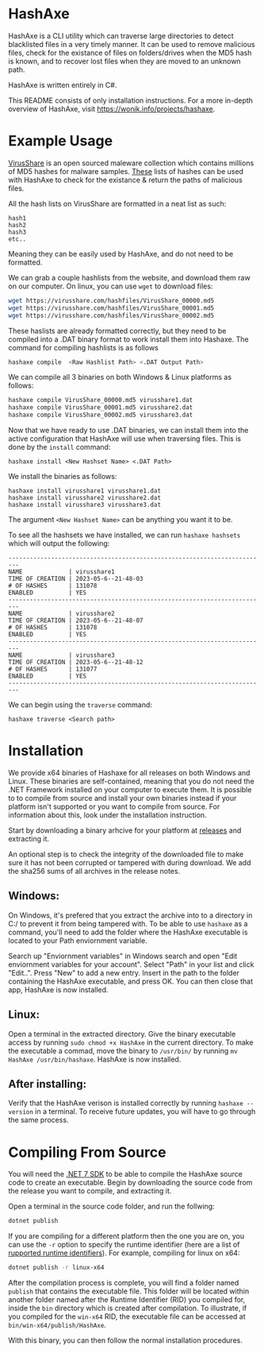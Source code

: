 # HashAxe
HashAxe is a CLI utility which can traverse large directories to detect blacklisted files in a very timely manner. It can be used to remove malicious files, check for the existance of files on folders/drives when the MD5 hash is known, and to recover lost files when they are moved to an unknown path. 

HashAxe is written entirely in C#.

This README consists of only installation instructions. For a more in-depth overview of HashAxe, visit https://wonik.info/projects/hashaxe.

# Example Usage

[VirusShare](https://virusshare.com) is an open sourced maleware collection which contains millions of MD5 hashes for malware samples. [These](https://virusshare.com/hashes) lists of hashes can be used with HashAxe to check for the existance & return the paths of malicious files. 

All the hash lists on VirusShare are formatted in a neat list as such:
```
hash1
hash2
hash3
etc..
```
Meaning they can be easily used by HashAxe, and do not need to be formatted.

We can grab a couple hashlists from the website, and download them raw on our computer. On linux, you can use `wget` to download files:
```sh
wget https://virusshare.com/hashfiles/VirusShare_00000.md5
wget https://virusshare.com/hashfiles/VirusShare_00001.md5
wget https://virusshare.com/hashfiles/VirusShare_00002.md5
```

These haslists are already formatted correctly, but they need to be compiled into a .DAT binary format to work install them into Hashaxe. The command for compiling hashlists is as follows
```sh
hashaxe compile  <Raw Hashlist Path> <.DAT Output Path>
```

We can compile all 3 binaries on both Windows & Linux platforms as follows:
```sh
hashaxe compile VirusShare_00000.md5 virusshare1.dat
hashaxe compile VirusShare_00001.md5 virusshare2.dat
hashaxe compile VirusShare_00002.md5 virusshare3.dat
```

Now that we have ready to use .DAT binaries, we can install them into the active configuration that HashAxe will use when traversing files. This is done by the `install` command:
```
hashaxe install <New Hashset Name> <.DAT Path>
```
We install the binaries as follows:
```
hashaxe install virusshare1 virusshare1.dat
hashaxe install virusshare2 virusshare2.dat
hashaxe install virusshare3 virusshare3.dat
```
The argument `<New Hashset Name>` can be anything you want it to be.

To see all the hashsets we have installed, we can run `hashaxe hashsets` which will output the following:
```
-------------------------------------------------------------------------
NAME             | virusshare1
TIME OF CREATION | 2023-05-6--21-48-03
# OF HASHES      | 131078
ENABLED          | YES
-------------------------------------------------------------------------
NAME             | virusshare2
TIME OF CREATION | 2023-05-6--21-48-07
# OF HASHES      | 131078
ENABLED          | YES
-------------------------------------------------------------------------
NAME             | virusshare3
TIME OF CREATION | 2023-05-6--21-48-12
# OF HASHES      | 131077
ENABLED          | YES
-------------------------------------------------------------------------
```

We can begin using the `traverse` command:
```
hashaxe traverse <Search path>
```

# Installation

We provide x64 binaries of Hashaxe for all releases on both Windows and Linux. These binaries are self-contained, meaning that you do not need the .NET Framework installed on your computer to execute them. It is possible to to compile from source and install your own binaries instead if your platform isn't supported or you want to compile from source. For information about this, look under the installation instruction.

Start by downloading a binary arhcive for your platform at [releases](https://github.com/Wonik-Studios/HashAxe/releases) and extracting it.

An optional step is to check the integrity of the downloaded file to make sure it has not been corrupted or tampered with during download. We add the sha256 sums of all archives in the release notes. 

## Windows:

On Windows, it's prefered that you extract the archive into to a directory in C:/ to prevent it from being tampered with. To be able to use `hashaxe` as a command, you'll need to add the folder where the HashAxe executable is located to your Path enviornment variable. 

Search up "Enviornment variables" in Windows search and open "Edit enviornment variables for your account". Select "Path" in your list and click "Edit..". Press "New" to add a new entry. Insert in the path to the folder containing the HashAxe executable, and press OK. You can then close that app, HashAxe is now installed.

## Linux:

Open a terminal in the extracted directory. Give the binary executable access by running `sudo chmod +x HashAxe` in the current directory. To make the executable a commad, move the binary to `/usr/bin/` by running `mv HashAxe /usr/bin/hashaxe`. HashAxe is now installed.
 
## After installing:
 
 Verify that the HashAxe verison is installed correctly by running `hashaxe --version` in a terminal. To receive future updates, you will have to go through the same process.

# Compiling From Source

You will need the [.NET 7 SDK](https://dotnet.microsoft.com/en-us/download/dotnet/7.0) to be able to compile the HashAxe source code to create an executable. Begin by downloading the source code from the release you want to compile, and extracting it.

Open a terminal in the source code folder, and run the follwing:
```sh
dotnet publish
```

If you are compiling for a different platform then the one you are on, you can use the `-r` option to specify the runtime identifier (here are a list of [rupported runtime identifiers](https://learn.microsoft.com/en-us/dotnet/core/rid-catalog)). For example, compiling for linux on x64:
```sh
dotnet publish -r linux-x64
```

After the compilation process is complete, you will find a folder named `publish` that contains the executable file. This folder will be located within another folder named after the Runtime Identifier (RID) you compiled for, inside the `bin` directory which is created after compilation. To illustrate, if you compiled for the `win-x64` RID, the executable file can be accessed at `bin/win-x64/publish/HashAxe`.

With this binary, you can then follow the normal installation procedures.
